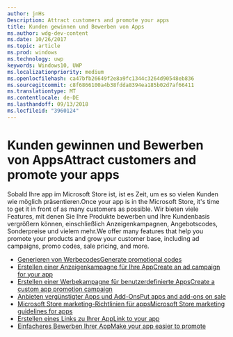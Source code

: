 ```yaml
---
author: jnHs
Description: Attract customers and promote your apps
title: Kunden gewinnen und Bewerben von Apps
ms.author: wdg-dev-content
ms.date: 10/26/2017
ms.topic: article
ms.prod: windows
ms.technology: uwp
keywords: Windows10, UWP
ms.localizationpriority: medium
ms.openlocfilehash: ca47bfb26649f2e8a9fc1344c3264d90548eb836
ms.sourcegitcommit: c8f6866100a4b38fdda8394ea185b02d7af66411
ms.translationtype: MT
ms.contentlocale: de-DE
ms.lasthandoff: 09/13/2018
ms.locfileid: "3960124"
---
```

# <a name="attract-customers-and-promote-your-apps"></a><span data-ttu-id="2835a-103">Kunden gewinnen und Bewerben von Apps</span><span class="sxs-lookup"><span data-stu-id="2835a-103">Attract customers and promote your apps</span></span>

<span data-ttu-id="2835a-104">Sobald Ihre app im Microsoft Store ist, ist es Zeit, um es so vielen Kunden wie möglich präsentieren.</span><span class="sxs-lookup"><span data-stu-id="2835a-104">Once your app is in the Microsoft Store, it's time to get it in front of as many customers as possible.</span></span> <span data-ttu-id="2835a-105">Wir bieten viele Features, mit denen Sie Ihre Produkte bewerben und Ihre Kundenbasis vergrößern können, einschließlich Anzeigenkampagnen, Angebotscodes, Sonderpreise und vielem mehr.</span><span class="sxs-lookup"><span data-stu-id="2835a-105">We offer many features that help you promote your products and grow your customer base, including ad campaigns, promo codes, sale pricing, and more.</span></span>

-   [<span data-ttu-id="2835a-106">Generieren von Werbecodes</span><span class="sxs-lookup"><span data-stu-id="2835a-106">Generate promotional codes</span></span>](generate-promotional-codes.md)
-   [<span data-ttu-id="2835a-107">Erstellen einer Anzeigenkampagne für Ihre App</span><span class="sxs-lookup"><span data-stu-id="2835a-107">Create an ad campaign for your app</span></span>](create-an-ad-campaign-for-your-app.md)
-   [<span data-ttu-id="2835a-108">Erstellen einer Werbekampagne für benutzerdefinierte Apps</span><span class="sxs-lookup"><span data-stu-id="2835a-108">Create a custom app promotion campaign</span></span>](create-a-custom-app-promotion-campaign.md)
-   [<span data-ttu-id="2835a-109">Anbieten vergünstigter Apps und Add-Ons</span><span class="sxs-lookup"><span data-stu-id="2835a-109">Put apps and add-ons on sale</span></span>](put-apps-and-add-ons-on-sale.md)
-   [<span data-ttu-id="2835a-110">Microsoft Store marketing-Richtlinien für apps</span><span class="sxs-lookup"><span data-stu-id="2835a-110">Microsoft Store marketing guidelines for apps</span></span>](app-marketing-guidelines.md)
-   [<span data-ttu-id="2835a-111">Erstellen eines Links zu Ihrer App</span><span class="sxs-lookup"><span data-stu-id="2835a-111">Link to your app</span></span>](link-to-your-app.md)
-   [<span data-ttu-id="2835a-112">Einfacheres Bewerben Ihrer App</span><span class="sxs-lookup"><span data-stu-id="2835a-112">Make your app easier to promote</span></span>](make-your-app-easier-to-promote.md)

 

 
